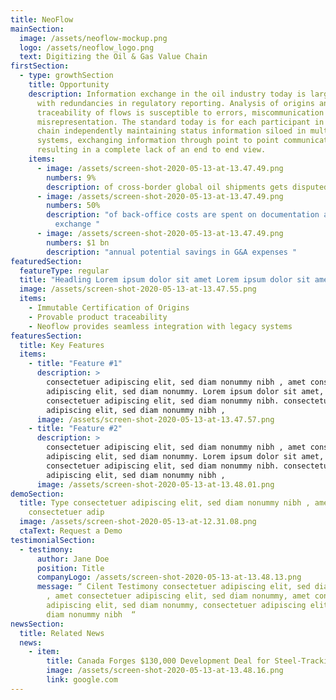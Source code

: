 ```yaml
---
title: NeoFlow
mainSection:
  image: /assets/neoflow-mockup.png
  logo: /assets/neoflow_logo.png
  text: Digitizing the Oil & Gas Value Chain
firstSection:
  - type: growthSection
    title: Opportunity
    description: Information exchange in the oil industry today is largely manual,
      with redundancies in regulatory reporting. Analysis of origins and
      traceability of flows is susceptible to errors, miscommunication and
      misrepresentation. The standard today is for each participant in the value
      chain independently maintaining status information siloed in multiple
      systems, exchanging information through point to point communications,
      resulting in a complete lack of an end to end view.
    items:
      - image: /assets/screen-shot-2020-05-13-at-13.47.49.png
        numbers: 9%
        description: of cross-border global oil shipments gets disputed
      - image: /assets/screen-shot-2020-05-13-at-13.47.49.png
        numbers: 50%
        description: "of back-office costs are spent on documentation and information
          exchange "
      - image: /assets/screen-shot-2020-05-13-at-13.47.49.png
        numbers: $1 bn
        description: "annual potential savings in G&A expenses "
featuredSection:
  featureType: regular
  title: "Headling Lorem ipsum dolor sit amet Lorem ipsum dolor sit amet "
  image: /assets/screen-shot-2020-05-13-at-13.47.55.png
  items:
    - Immutable Certification of Origins
    - Provable product traceability
    - Neoflow provides seamless integration with legacy systems
featuresSection:
  title: Key Features
  items:
    - title: "Feature #1"
      description: >
        consectetuer adipiscing elit, sed diam nonummy nibh , amet consectetuer
        adipiscing elit, sed diam nonummy. Lorem ipsum dolor sit amet,
        consectetuer adipiscing elit, sed diam nonummy nibh. consectetuer
        adipiscing elit, sed diam nonummy nibh ,
      image: /assets/screen-shot-2020-05-13-at-13.47.57.png
    - title: "Feature #2"
      description: >
        consectetuer adipiscing elit, sed diam nonummy nibh , amet consectetuer
        adipiscing elit, sed diam nonummy. Lorem ipsum dolor sit amet,
        consectetuer adipiscing elit, sed diam nonummy nibh. consectetuer
        adipiscing elit, sed diam nonummy nibh ,
      image: /assets/screen-shot-2020-05-13-at-13.48.01.png
demoSection:
  title: Type consectetuer adipiscing elit, sed diam nonummy nibh , amet
    consectetuer adip
  image: /assets/screen-shot-2020-05-13-at-12.31.08.png
  ctaText: Request a Demo
testimonialSection:
  - testimony:
      author: Jane Doe
      position: Title
      companyLogo: /assets/screen-shot-2020-05-13-at-13.48.13.png
      message: “ Cilent Testimony consectetuer adipiscing elit, sed diam nonummy nibh
        , amet consectetuer adipiscing elit, sed diam nonummy, amet consectetuer
        adipiscing elit, sed diam nonummy, consectetuer adipiscing elit, sed
        diam nonummy nibh  “
newsSection:
  title: Related News
  news:
    - item:
        title: Canada Forges $130,000 Development Deal for Steel-Tracking Blockchain
        image: /assets/screen-shot-2020-05-13-at-13.48.16.png
        link: google.com
---
```


